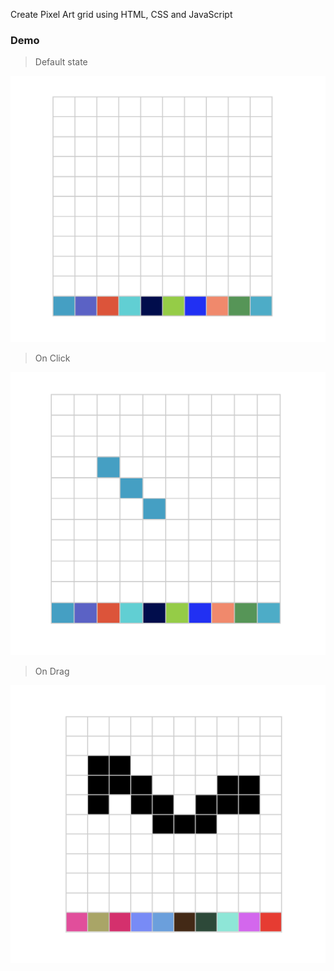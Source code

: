 

Create Pixel Art grid using HTML, CSS and JavaScript

### Demo

> Default state

![](./images/1.png)

> On Click

![](./images/2.png)

> On Drag

![](./images/3.png)
